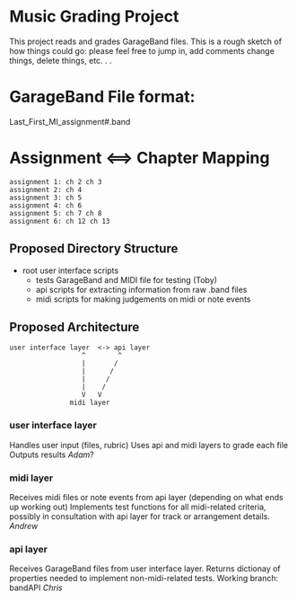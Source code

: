 # Music Grading Project

This project reads and grades GarageBand files.
This is a rough sketch of how things could go: please feel free to jump in, add comments
change things, delete things, etc. . .


# GarageBand File format:

Last_First_MI_assignment#.band

# Assignment <==> Chapter Mapping
```
assignment 1: ch 2 ch 3
assignment 2: ch 4
assignment 3: ch 5
assignment 4: ch 6
assignment 5: ch 7 ch 8
assignment 6: ch 12 ch 13
```

## Proposed Directory Structure

- root
  user interface scripts
  - tests
    GarageBand and MIDI file for testing (Toby)
  - api
    scripts for extracting information from raw .band files
  - midi
    scripts for making judgements on midi or note events

## Proposed Architecture

```text
user interface layer  <-> api layer
                  ^        ^
                  |       /
                  |      /
                  |     /
                  |    /
                  V   V
               midi layer
```

### user interface layer
Handles user input (files, rubric)
Uses api and midi layers to grade each file
Outputs results
*Adam*?

### midi layer
Receives midi files or note events from api layer (depending on what ends up working out)
Implements test functions for all midi-related criteria, possibly in consultation with
api layer for track or arrangement details.
*Andrew*

### api layer
Receives GarageBand files from user interface layer.
Returns dictionay of properties needed to implement non-midi-related tests.
Working branch: bandAPI
*Chris*


